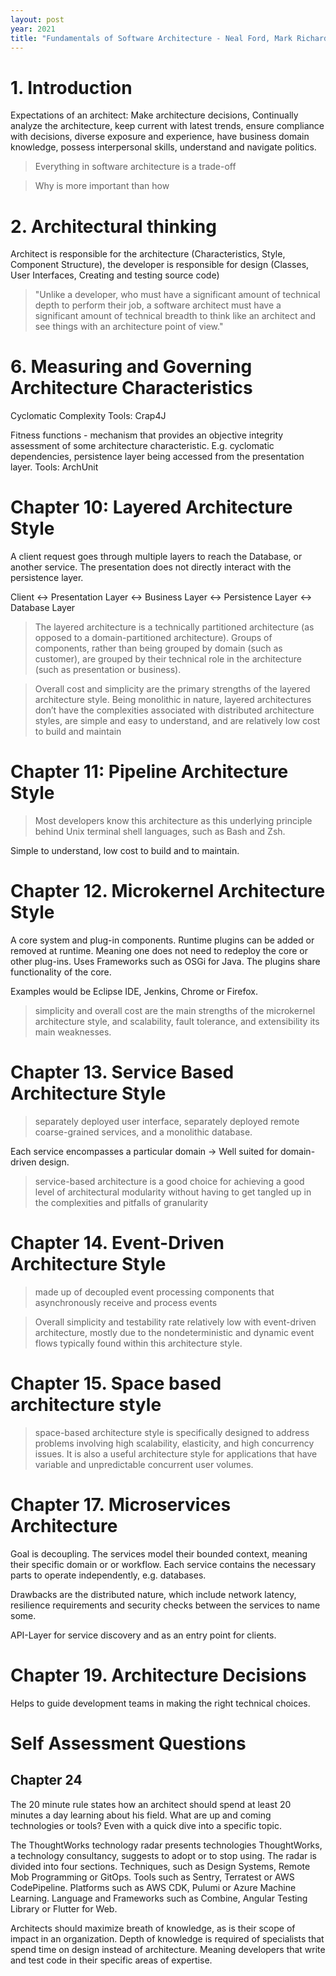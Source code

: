 ```yaml
---
layout: post
year: 2021
title: "Fundamentals of Software Architecture - Neal Ford, Mark Richards"
---
```


# 1. Introduction

Expectations of an architect: Make architecture decisions, Continually analyze the architecture, keep current with latest trends, ensure compliance with decisions, diverse exposure and experience, have business domain knowledge, possess interpersonal skills, understand and navigate politics.

> Everything in software architecture is a trade-off

> Why is more important than how

# 2. Architectural thinking

Architect is responsible for the architecture (Characteristics, Style, Component Structure), the developer is responsible for design (Classes, User Interfaces, Creating and testing source code)

> "Unlike a developer, who must have a significant amount of technical depth to perform their job, a software architect must have a significant amount of technical breadth to think like an architect and see things with an architecture point of view."

# 6. Measuring and Governing Architecture Characteristics

Cyclomatic Complexity
Tools: Crap4J

Fitness functions - mechanism that provides an objective integrity assessment of some architecture characteristic. E.g. cyclomatic dependencies, persistence layer being accessed from the presentation layer.
Tools: ArchUnit

# Chapter 10: Layered Architecture Style

A client request goes through multiple layers to reach the Database, or another service. The presentation does not directly interact with the persistence layer.

Client <-> Presentation Layer <-> Business Layer <-> Persistence Layer <-> Database Layer

> The layered architecture is a technically partitioned architecture (as opposed to a domain-partitioned architecture). Groups of components, rather than being grouped by domain (such as customer), are grouped by their technical role in the architecture (such as presentation or business).

> Overall cost and simplicity are the primary strengths of the layered architecture style. Being monolithic in nature, layered architectures don’t have the complexities associated with distributed architecture styles, are simple and easy to understand, and are relatively low cost to build and maintain

# Chapter 11: Pipeline Architecture Style

> Most developers know this architecture as this underlying principle behind Unix terminal shell languages, such as Bash and Zsh.

Simple to understand, low cost to build and to maintain.

# Chapter 12. Microkernel Architecture Style

A core system and plug-in components. Runtime plugins can be added or removed at runtime. Meaning one does not need to redeploy the core or other plug-ins. Uses Frameworks such as OSGi for Java. The plugins share functionality of the core.

Examples would be Eclipse IDE, Jenkins, Chrome or Firefox.

> simplicity and overall cost are the main strengths of the microkernel architecture style, and scalability, fault tolerance, and extensibility its main weaknesses.

# Chapter 13. Service Based Architecture Style

> separately deployed user interface, separately deployed remote coarse-grained services, and a monolithic database.

Each service encompasses a particular domain -> Well suited for domain-driven design.

> service-based architecture is a good choice for achieving a good level of architectural modularity without having to get tangled up in the complexities and pitfalls of granularity

# Chapter 14. Event-Driven Architecture Style

> made up of decoupled event processing components that asynchronously receive and process events

> Overall simplicity and testability rate relatively low with event-driven architecture, mostly due to the nondeterministic and dynamic event flows typically found within this architecture style.

# Chapter 15. Space based architecture style

> space-based architecture style is specifically designed to address problems involving high scalability, elasticity, and high concurrency issues. It is also a useful architecture style for applications that have variable and unpredictable concurrent user volumes.

# Chapter 17. Microservices Architecture

Goal is decoupling. The services model their bounded context, meaning their specific domain or or workflow. Each service contains the necessary parts to operate independently, e.g. databases.

Drawbacks are the distributed nature, which include network latency, resilience requirements and security checks between the services to name some.

API-Layer for service discovery and as an entry point for clients.

# Chapter 19. Architecture Decisions

Helps to guide development teams in making the right technical choices.

## 

# Self Assessment Questions

## Chapter 24

The 20 minute rule states how an architect should spend at least 20 minutes a day learning about his field. What are up and coming technologies or tools? Even with a quick dive into a specific topic.

The ThoughtWorks technology radar presents technologies ThoughtWorks, a technology consultancy, suggests to adopt or to stop using. The radar is divided into four sections. Techniques, such as Design Systems, Remote Mob Programming or GitOps. Tools such as Sentry, Terratest or AWS CodePipeline. Platforms such as AWS CDK, Pulumi or Azure Machine Learning. Language and Frameworks such as Combine, Angular Testing Library or Flutter for Web.

Architects should maximize breath of knowledge, as is their scope of impact in an organization. Depth of knowledge is required of specialists that spend time on design instead of architecture. Meaning developers that write and test code in their specific areas of expertise.

